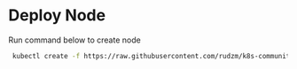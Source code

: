 # Deploy Node

Run command below to create node

```sh
 kubectl create -f https://raw.githubusercontent.com/rudzm/k8s-community/master/deployment.yaml
```
